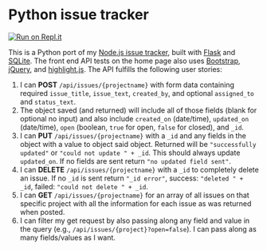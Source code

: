# Python issue tracker

[![Run on Repl.it](https://repl.it/badge/github/tywmick/issue-tracker-python)](https://repl.it/github/tywmick/issue-tracker-python)

This is a Python port of my [Node.js issue tracker](https://ty-issue-tracker.glitch.me/), built with [Flask](https://flask.palletsprojects.com/en/1.1.x/) and [SQLite](https://sqlite.org/index.html). The front end API tests on the home page also uses [Bootstrap](https://getbootstrap.com/), [jQuery](https://jquery.com/), and [highlight.js](https://highlightjs.org/). The API fulfills the following user stories:

1. I can **POST** `/api/issues/{projectname}` with form data containing required `issue_title`, `issue_text`, `created_by`, and optional `assigned_to` and `status_text`.
2. The object saved (and returned) will include all of those fields (blank for optional no input) and also include `created_on` (date/time), `updated_on` (date/time), `open` (boolean, `true` for open, `false` for closed), and `_id`.
3. I can **PUT** `/api/issues/{projectname}` with a `_id` and any fields in the object with a value to object said object. Returned will be `"successfully updated"` or `"could not update " + _id`. This should always update `updated_on`. If no fields are sent return `"no updated field sent"`.
4. I can **DELETE** `/api/issues/{projectname}` with a `_id` to completely delete an issue. If no `_id` is sent return `"_id error"`, success: `"deleted " + _id`, failed: `"could not delete " + _id`.
5. I can **GET** `/api/issues/{projectname}` for an array of all issues on that specific project with all the information for each issue as was returned when posted.
6. I can filter my get request by also passing along any field and value in the query (e.g., `/api/issues/{project}?open=false`). I can pass along as many fields/values as I want.
